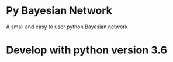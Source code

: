# Py Bayesian Network
A small and easy to user python Bayesian network

Develop with python version 3.6
===============================

